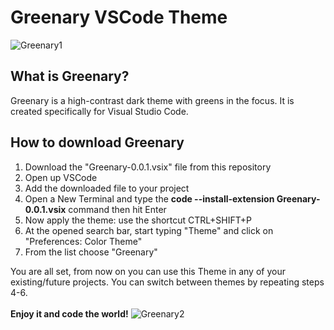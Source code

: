 # Greenary VSCode Theme
![Greenary1](https://user-images.githubusercontent.com/99720516/228320847-38f65c67-0085-4acf-9823-6f4b5c966b4f.jpg)


## What is Greenary?

Greenary is a high-contrast dark theme with greens in the focus. It is created specifically for Visual Studio Code.

## How to download Greenary
1) Download the "Greenary-0.0.1.vsix" file from this repository
2) Open up VSCode
3) Add the downloaded file to your project
4) Open a New Terminal and type the **code --install-extension Greenary-0.0.1.vsix** command then hit Enter
5) Now apply the theme:  use the shortcut CTRL+SHIFT+P
6) At the opened search bar, start typing "Theme" and click on "Preferences: Color Theme"
7) From the list choose "Greenary"

You are all set, from now on you can use this Theme in any of your existing/future projects. You can switch between themes by repeating steps 4-6.<br><br>
**Enjoy it and code the world!**
![Greenary2](https://user-images.githubusercontent.com/99720516/228320895-3c4825c6-c5fa-45c1-bb19-8f4a8e9c38a2.jpg)
